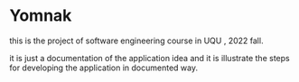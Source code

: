 # Yomnak
this is the project of software engineering course in UQU , 2022 fall.

it is just a documentation of the application idea and it is illustrate the steps for developing the application in documented way.
